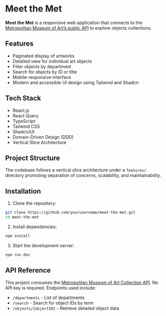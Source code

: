 # Meet the Met

**Meet the Met** is a responsive web application that connects to the [Metropolitan Museum of Art’s public API](https://metmuseum.github.io/) to explore objects collections. 

## Features

- Paginated display of artworks  
- Detailed view for individual art objects  
- Filter objects by department  
- Search for objects by ID or title  
- Mobile-responsive interface  
- Modern and accessible UI design using Tailwind and Shadcn

## Tech Stack

- React.js  
- React Query  
- TypeScript  
- Tailwind CSS  
- Shadcn/UI  
- Domain-Driven Design (DDD)  
- Vertical Slice Architecture

## Project Structure

The codebase follows a vertical slice architecture under a `features/` directory promoting separation of concerns, scalability, and maintainability.

## Installation

1. Clone the repository:

```bash
git clone https://github.com/yourusername/meet-the-met.git
cd meet-the-met
```

2. Install dependencies:

```bash
npm install
```

3. Start the development server:

```bash
npm run dev
```

## API Reference

This project consumes the [Metropolitan Museum of Art Collection API](https://metmuseum.github.io/). No API key is required. Endpoints used include:

- `/departments` - List of departments  
- `/search` - Search for object IDs by term  
- `/objects/{objectID}` - Retrieve detailed object data


